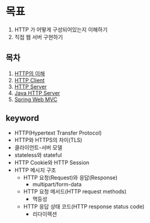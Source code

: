 # 목표

1. HTTP 가 어떻게 구성되어있는지 이해하기
2. 직접 웹 서버 구현하기

## 목차

1. [HTTP의 이해](./understanding-of-http.md)
2. [HTTP Client]()
3. [HTTP Server]()
4. [Java HTTP Server]()
5. [Spring Web MVC]()

## keyword

- HTTP(Hypertext Transfer Protocol)
- HTTP와 HTTPS의 차이(TLS)
- 클라이언트-서버 모델
- stateless와 stateful
- HTTP Cookie와 HTTP Session
- HTTP 메시지 구조
  - HTTP 요청(Request)와 응답(Response)
    - multipart/form-data
  - HTTP 요청 메서드(HTTP request methods)
    - 멱등성
  - HTTP 응답 상태 코드(HTTP response status code)
    - 리다이렉션
